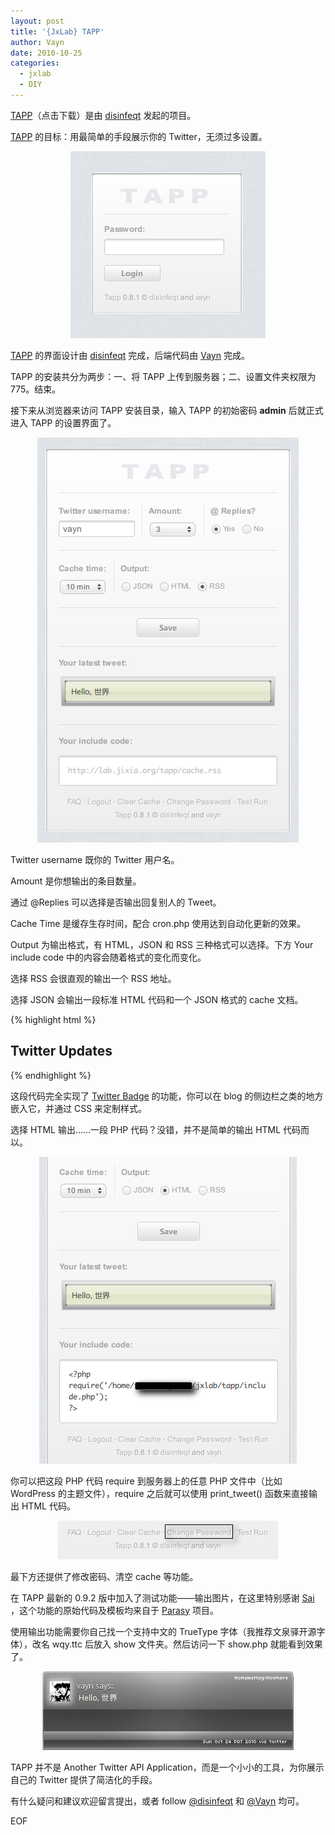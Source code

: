 ```yaml
---
layout: post
title: '{JxLab} TAPP'
author: Vayn
date: 2010-10-25
categories:
  - jxlab
  - DIY
---
```


[TAPP](http://zdxia.com/2xbz )（点击下载）是由 [disinfeqt](http://zdxia.com) 发起的项目。

[TAPP](http://zdxia.com/2xbz ) 的目标：用最简单的手段展示你的 Twitter，无须过多设置。

<p style="text-align:center;"><img src="/images/archive/tapp1.png" alt="TAPP" /></p>

[TAPP](http://zdxia.com/2xbz ) 的界面设计由 [disinfeqt](http://zdxia.com) 完成，后端代码由 [Vayn](http://elnode.com) 完成。

TAPP 的安装共分为两步：一、将 TAPP 上传到服务器；二、设置文件夹权限为 775。结束。

接下来从浏览器来访问 TAPP 安装目录，输入 TAPP 的初始密码 __admin__ 后就正式进入 TAPP 的设置界面了。

<p style="text-align:center;"><img src="/images/archive/tapp2.png" alt="TAPP" /></p>

Twitter username 既你的 Twitter 用户名。

Amount 是你想输出的条目数量。

通过  @Replies 可以选择是否输出回复别人的 Tweet。

Cache Time 是缓存生存时间，配合 cron.php 使用达到自动化更新的效果。

Output 为输出格式，有 HTML，JSON 和 RSS 三种格式可以选择。下方 Your include code 中的内容会随着格式的变化而变化。

选择 RSS 会很直观的输出一个 RSS 地址。

选择 JSON 会输出一段标准 HTML 代码和一个 JSON 格式的 cache 文档。

{% highlight html %}
<!-- HTML -->
<div id="twitter_div">
<h2 class="sidebar-title">Twitter Updates</h2>
<ul id="twitter_update_list"></ul>
</div>
<!-- Javascript -->
<script type="text/javascript" src="http://localhost/tapp/js/twitter.js"></script>
<script type="text/javascript" src="http://localhost/tapp/cache.json"></script>
{% endhighlight %}

这段代码完全实现了 [Twitter Badge](http://twitter.com/goodies/widget_profile) 的功能，你可以在 blog 的侧边栏之类的地方嵌入它，并通过 CSS 来定制样式。

选择 HTML 输出……一段 PHP 代码？没错，并不是简单的输出 HTML 代码而以。

<p style="text-align:center;"><img src="/images/archive/tapp3.png" alt="TAPP" /></p>

你可以把这段 PHP 代码 require 到服务器上的任意 PHP 文件中（比如 WordPress 的主题文件），require 之后就可以使用 print_tweet() 函数来直接输出 HTML 代码。

<p style="text-align:center;"><img src="/images/archive/tapp4.png" alt="TAPP" /></p>

最下方还提供了修改密码、清空 cache 等功能。

在 TAPP 最新的 0.9.2 版中加入了测试功能——输出图片，在这里特别感谢 [Sai](http://twitter.com/saic) ，这个功能的原始代码及模板均来自于 [Parasy](http://saicn.com/get_parasy/) 项目。

使用输出功能需要你自己找一个支持中文的 TrueType 字体（我推荐文泉驿开源字体），改名 wqy.ttc 后放入 show 文件夹。然后访问一下 show.php 就能看到效果了。

<p style="text-align:center;"><img src="/images/archive/tapp5.png" alt="TAPP" /></p>

TAPP 并不是 Another Twitter API Application，而是一个小小的工具，为你展示自己的 Twitter 提供了简洁化的手段。

有什么疑问和建议欢迎留言提出，或者 follow [@disinfeqt](http://twitter.com/disinfeqt) 和 [@Vayn](http://twitter.com/vayn) 均可。

EOF